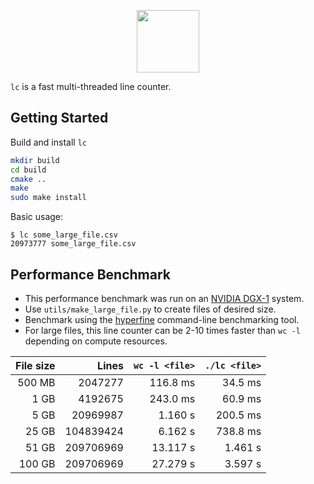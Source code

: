 <p align="center">
  <img height="100" src="https://user-images.githubusercontent.com/8450091/125217019-50429280-e285-11eb-9bee-ecc72b949c03.png"/>  
</p>

`lc` is a fast multi-threaded line counter.

## Getting Started

Build and install `lc`

```bash
mkdir build
cd build
cmake ..
make
sudo make install
```

Basic usage:

```console
$ lc some_large_file.csv
20973777 some_large_file.csv
```

## Performance Benchmark

* This performance benchmark was run on an [NVIDIA DGX-1](https://docs.nvidia.com/dgx/dgx1-user-guide/introduction-to-dgx1.html#topic_hardware-specs) system.
* Use `utils/make_large_file.py` to create files of desired size.
* Benchmark using the [hyperfine](https://github.com/sharkdp/hyperfine) command-line benchmarking tool.
* For large files, this line counter can be 2-10 times faster than `wc -l` depending on compute resources.

| File size | Lines     | `wc -l <file>` | `./lc <file>` |
|----------:|----------:|---------------:|--------------:|
| 500 MB    | 2047277   | 116.8 ms       | 34.5 ms       |
| 1 GB      | 4192675   | 243.0 ms       | 60.9 ms       |
| 5 GB      | 20969987  | 1.160 s        | 200.5 ms      |
| 25 GB     | 104839424 | 6.162 s        | 738.8 ms      |
| 51 GB     | 209706969 | 13.117 s       | 1.461 s       | 
| 100 GB    | 209706969 | 27.279 s       | 3.597 s       | 
